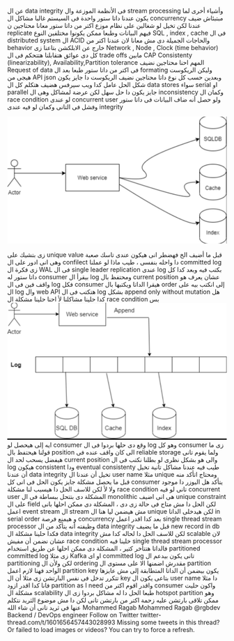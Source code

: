
عن ال data integrity فى الأنظمة الموزعة وال stream processing وأشياء أخرى 
لما يكون عندنا داتا ستور واحدة فى السيستم غالبا مشاكل ال concurrency مبتبئاش ضيف عندنا لكن تخيل لو شغالين على نظام موزع اكتر من داتا ستور معانا محتاجين ن replicate فيهم البيانات وطبعا ممكن يكونوا مختلفين
النوع SQL , index , cache فى ال distributed system ال ACID والحاجات الجميلة دى مش معانا لان عندنا اكتر من behavior خارج عن الابلكشن بتاعنا زى 
Network , Node , Clock (time behavior)
كل دى عوائق هتقابلنا هتتحكم فى ال trade offs مابين CAP
Consistenty (linearizability), Availability,Partition tolerance 
المهم احنا محتاجين نضيف Request of data فى اكتر من داتا ستور طبعا بعد ال formating وليكن الريكوست هيجى من API json وبعدين حسب كل نوع داتا محتاجين نضيف الريكوست دا
جايز يكون شكل الحل عامل كدا ويب سيرفس هضيف هتكلم كل ال data stores سواء serial  او parallel جايز يكون دا حل سهل لكن عرضة لمشاكل وهى ال inconsistency وكمان ال race condition لو عندى concurrent user ولو حصل أنه ضاف البيانات فى داتا ستور وفشل فى التانى وكمان لو فيه عندى integrity 

![Diagram](/public/blog-1-1.jpg)

زى بتشيك على unique value قبل ما أضيف الخ فهضطر انى هيكون عندى تاسك صعبة وهى انى ادور على ال confilect دا واحله بنفسى ، طيب ماذا لو عملنا committed log زى فكرة ال WAL فى ال single leader replication عندى log بكتب فيه وبعد كدا كل داتا ستور له consumer بيقرأ ال log
ومحتفظ بال current position عشان يعرف هو واقف فين فى ال log فكل consumer هيقرا الداتا ويكتبها بال order إلى انكتب بيه على ال log وال web API هتكتب فى ال log بشكل append only without mutation هل كدا حلينا مشاكلنا لأ احنا حلينا مشكلة ال race condition بس 
![Diagram](/public/blog-1-2.jpg)
ايه إلى هيحصل لو consumer وقع دى حلها بردوا فى ال log وهو كل consumer زى ما قولنا هيحتفظ بال position الى كان واقف عنده فى reliable storage ولما يقوم تانى هيفضل يسحب لحد ال current position والى هو بشكل نظرى لو بطلنا نكتب فى ال log هيكون consistent ودا eventual consistenty
طيب فيه عندنا مشاكل تانية تخيل أن عندنا data integrity تخيل أن عندنا ال user name مثلا unique ومحتاج اتأكد منه قبل ما يحصل مشكلة جايز يكون الحل فى انى كل consumer يتأكد هل اليوزر دا موجود ولا لأ لكن للاسف الحل دا هيسبب لنا مشكلة race condition تانى لو فيه concurrent user
المشكلة دى بتتحل ببساطة فى ال monolithic هى انى اضيف unique constraint على ال field لكن الحل دا مش متاح فى حالة زى دى ، المشكلة دى ممكن احلها بانى اعمل event stream ال stream مش هيضمن ليا هنا ال unique لكن هيدخلى الداتا in serial order و هيمنع فرصة concurrency
بعد كدا اقدر اعمل single thread stream processor وظيفته أنه يتأكد من ال data integrity قبل ما يضيف new record in db فكدا حلينا مشكلة ال data integrity لكن للاسف الحل دا لحاله كدا مش scalable لان عشان نضمن أن مفيش race condition خلينا فيه single thread stream processor
فالداتا هتتأخر كتير ، المشكلة دى ممكن احلها عن طريق استخدام partitioned committed log زى مثلا Kafka او اى committed log تانى يكون بيدعم ال partitioning لكن ولأن ال ordering مقدرش اضمنها الا على مستوى ال partition الواحد فهنا لازم اعمل partition key
يكون بيضمن أن الداتا المتطابقة إلى مش عايزها تتكرر تدخل فى نفس البارتشن زى مثلا أن ال key بتاعى يكون ال user name دا مثلا فانا كدا اقدر ازود partition as I need واقدر اقوم اكتر من consumer واكون حليت مشكلة ال scalability طبعا الحل دا له مشاكل بردوا زى ال hotspot partition
وهو ممكن تلاقى بارتشن عليه زحمة اكتر من بارتشن تانى لكن دا مش موضوع الثريد نتكلم عنها فى ثريد تانى أن شاء الله
Mohammed Ragab
Mohammed Ragab
@rgbdev
Backend / DevOps engineer
Follow on Twitter
twitter-thread.com/t/1601656457443028993
Missing some tweets in this thread? Or failed to load images or videos? You can try to force a refresh.

